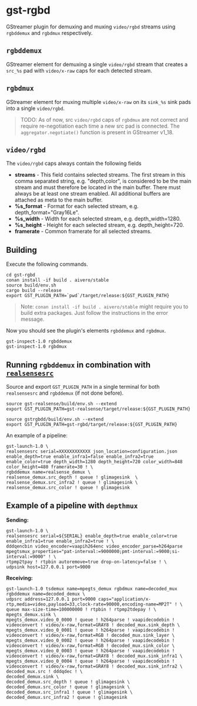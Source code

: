 # gst-rgbd

GStreamer plugin for demuxing and muxing `video/rgbd` streams using `rgbddemux` and `rgbdmux` respectively.

## `rgbddemux`

GStreamer element for demuxing a single `video/rgbd` stream that creates a `src_%s` pad with `video/x-raw` caps for each detected stream.

## `rgbdmux`

GStreamer element for muxing multiple `video/x-raw` on its `sink_%s` sink pads into a single `video/rgbd`.

>TODO: As of now, src `video/rgbd` caps of `rgbdmux` are not correct and require re-negotiation each time a new src pad is connected. The `aggregator.negotiate()` function is present in GStreamer v1_18.


## `video/rgbd`
The `video/rgbd` caps always contain the following fields
- **streams** - This field contains selected streams. The first stream in this comma separated string, e.g. "depth,color", is considered to be the main stream and must therefore be located in the main buffer. There must always be at least one stream enabled. All additional buffers are attached as meta to the main buffer.
- **%s_format** - Format for each selected stream, e.g. depth_format="Gray16Le".
- **%s_width** - Width for each selected stream, e.g. depth_width=1280.
- **%s_height** - Height for each selected stream, e.g. depth_height=720.
- **framerate** - Common framerate for all selected streams.


## Building
Execute the following commands.
```
cd gst-rgbd
conan install -if build . aivero/stable
source build/env.sh 
cargo build --release
export GST_PLUGIN_PATH=`pwd`/target/release:${GST_PLUGIN_PATH}
```
>Note: `conan install -if build . aivero/stable` might require you to build extra packages. Just follow the instructions in the error message. 

Now you should see the plugin's elements `rgbddemux` and `rgbdmux`.
```
gst-inspect-1.0 rgbddemux
gst-inspect-1.0 rgbdmux
```

## Running `rgbddemux` in combination with [`realsensesrc`](https://gitlab.com/aivero/public/gstreamer/gst-realsense)

Source and export `GST_PLUGIN_PATH` in a single terminal for both `realsensesrc` and `rgbddemux` (if not done before).
```
source gst-realsense/build/env.sh --extend
export GST_PLUGIN_PATH=gst-realsense/target/release:${GST_PLUGIN_PATH}

source gstrgbdd/build/env.sh --extend
export GST_PLUGIN_PATH=gst-rgbd/target/release:${GST_PLUGIN_PATH}
```

An example of a pipeline:

```
gst-launch-1.0 \
realsensesrc serial=XXXXXXXXXXXX json_location=configuration.json enable_depth=true enable_infra1=false enable_infra2=true enable_color=true depth_width=1280 depth_height=720 color_width=848 color_height=480 framerate=30 ! \
rgbddemux name=realsense_demux \
realsense_demux.src_depth ! queue ! glimagesink  \
realsense_demux.src_infra2 ! queue ! glimagesink \
realsense_demux.src_color ! queue ! glimagesink 
```

## Example of a pipeline with `depthmux`
**Sending:**
```
gst-launch-1.0 \
realsensesrc serial=${SERIAL} enable_depth=true enable_color=true enable_infra1=true enable_infra2=true ! \
dddqencbin video_encoder=vaapih264enc video_encoder_parse=h264parse mpegtsmux_properties="pat-interval:=9000000;pmt-interval:=9000;si-interval:=9000" ! \
rtpmp2tpay ! rtpbin autoremove=true drop-on-latency=false ! \
udpsink host=127.0.0.1 port=9000
```
**Receiving:**
```
gst-launch-1.0 tsdemux name=mpegts_demux rgbdmux name=decoded_mux rgbddemux name=decoded_demux \
udpsrc address=127.0.0.1 port=9000 caps="application/x-rtp,media=video,payload=33,clock-rate=90000,encoding-name=MP2T" ! \
queue max-size-time=100000000 ! rtpbin ! rtpmp2tdepay ! \
mpegts_demux.sink \
mpegts_demux.video_0_0000 ! queue ! h264parse ! vaapidecodebin ! videoconvert ! video/x-raw,format=GRAY8 ! decoded_mux.sink_depth \
mpegts_demux.video_0_0001 ! queue ! h264parse ! vaapidecodebin ! videoconvert ! video/x-raw,format=RGB ! decoded_mux.sink_layer \
mpegts_demux.video_0_0002 ! queue ! h264parse ! vaapidecodebin ! videoconvert ! video/x-raw,format=RGB ! decoded_mux.sink_color \
mpegts_demux.video_0_0003 ! queue ! h264parse ! vaapidecodebin ! videoconvert ! video/x-raw,format=GRAY8 ! decoded_mux.sink_infra1 \
mpegts_demux.video_0_0004 ! queue ! h264parse ! vaapidecodebin ! videoconvert ! video/x-raw,format=GRAY8 ! decoded_mux.sink_infra2 \
decoded_mux.src ! dddqdec ! \
decoded_demux.sink \
decoded_demux.src_depth ! queue ! glimagesink \
decoded_demux.src_color ! queue ! glimagesink \
decoded_demux.src_infra1 ! queue ! glimagesink \
decoded_demux.src_infra2 ! queue ! glimagesink
```